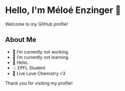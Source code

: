# Hello, I'm Méloé Enzinger 👋

Welcome to my GitHub profile!

## About Me
- 🔭 I’m currently not working.
- 🌱 I’m currently not learning.
- 👯 Hello.
- 💥 EPFL Student
- 🧬 Live Love Chemistry <3


Thank you for visiting my profile!
